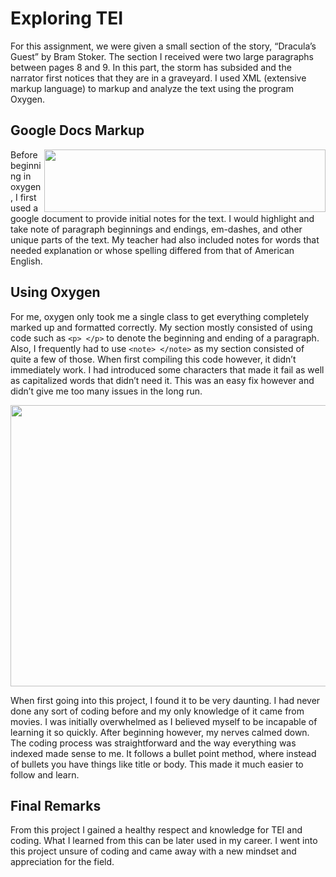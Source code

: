 # Exploring TEI

For this assignment, we were given a small section of the story, “Dracula’s Guest” by Bram Stoker. The section I received were two large paragraphs between pages 8 and 9. In this part, the storm has subsided and the narrator first notices that they are in a graveyard. I used XML (extensive markup language) to markup and analyze the text using the program Oxygen. 

## Google Docs Markup

<img align="right" width="450" height="100" src="https://raw.githubusercontent.com/goldentoad12/matthew-freeman-CNU/main/images/googledoc2.png"> Before beginning in oxygen, I first used a google document to provide initial notes for the text. I would highlight and take note of paragraph beginnings and endings, em-dashes, and other unique parts of the text. My teacher had also included notes for words that needed explanation or whose spelling differed from that of American English. 

## Using Oxygen

For me, oxygen only took me a single class to get everything completely marked up and formatted correctly. My section mostly consisted of using code such as ```<p> </p>``` to denote the beginning and ending of a paragraph. Also, I frequently had to use ```<note> </note>``` as my section consisted of quite a few of those.  When first compiling this code however, it didn’t immediately work. I had introduced some characters that made it fail as well as capitalized words that didn’t need it. This was an easy fix however and didn’t give me too many issues in the long run.

<img align="center" height="450" width="700" src="https://raw.githubusercontent.com/goldentoad12/matthew-freeman-CNU/main/images/TEI.full%20(2).png">

When first going into this project, I found it to be very daunting. I had never done any sort of coding before and my only knowledge of it came from movies. I was initially overwhelmed as I believed myself to be incapable of learning it so quickly. After beginning however, my nerves calmed down. The coding process was straightforward and the way everything was indexed made sense to me. It follows a bullet point method, where instead of bullets you have things like title or body. This made it much easier to follow and learn.

## Final Remarks

From this project I gained a healthy respect and knowledge for TEI and coding. What I learned from this can be later used in my career. I went into this project unsure of coding and came away with a new mindset and appreciation for the field. 
